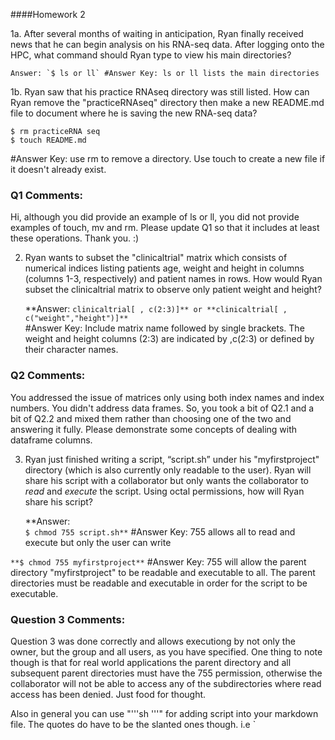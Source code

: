 ####Homework 2

1a. After several months of waiting in anticipation, Ryan finally received news that he can begin analysis on his RNA-seq data. After logging onto the HPC, what command should Ryan type to view his main directories?  

	Answer: `$ ls or ll` #Answer Key: ls or ll lists the main directories
	
1b. Ryan saw that his practice RNAseq directory was still listed. How can Ryan remove the "practiceRNAseq" directory then make a new README.md file to document where he is saving the new RNA-seq data?

`$ rm practiceRNA seq`  
`$ touch README.md`  

#Answer Key: use rm to remove a directory. Use touch to create a new file if it doesn't already exist.  

### Q1 Comments:
Hi, although you did provide an example of ls or ll, you did not provide examples of touch, mv and rm. Please update Q1 so that it includes at least these operations. 
Thank you. :)
	
2. Ryan wants to subset the "clinicaltrial" matrix which consists of numerical indices listing patients age, weight and height in columns (columns 1-3, respectively) and patient names in rows. How would Ryan subset the clinicaltrial matrix to observe only patient weight and height?

	**Answer: `clinicaltrial[ , c(2:3)]** or **clinicaltrial[ , c("weight","height")]** `   
	#Answer Key: Include matrix name followed by single brackets. The weight and height columns (2:3) are indicated by ,c(2:3) or defined by their character names. 
	
### Q2 Comments:
You addressed the issue of matrices only using both index names and index numbers. You didn't address data frames. So, you took a bit of Q2.1 and a bit of Q2.2 and mixed them rather than choosing one of the two and answering it fully. Please demonstrate some concepts of dealing with dataframe columns.

3. Ryan just finished writing a script, “script.sh” under his "myfirstproject" directory (which is also currently only readable to the user). Ryan will share his script with a collaborator but only wants the collaborator to _read_ and _execute_ the script. Using octal permissions, how will Ryan share his script?  
 
	**Answer:  
	  `$ chmod 755 script.sh**`   #Answer Key: 755 allows all to read and execute but only the user can write   
	     
 ` **$ chmod 755 myfirstproject** ` #Answer Key: 755 will allow the parent directory "myfirstproject" to be readable and executable to all. The parent directories must be readable and executable in order for the script to be executable. 

### Question 3 Comments:
Question 3 was done correctly and allows executiong by not only the owner, but the group and all users, as you have specified. One thing to note though is that for real world applications the parent directory and all subsequent parent directories must have the 755 permission, otherwise the collaborator will not be able to access any of the subdirectories where read access has been denied. Just food for thought.

Also in general you can use "'''sh <myblock of code> '''" for adding script into your markdown file. The quotes do have to be the slanted ones though. i.e `
